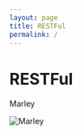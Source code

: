 ```yaml
---
layout: page
title: RESTFul
permalink: /
---
```


# RESTFul


Marley <br/>

![Marley](http://img.fotografii.org/a3333333mail.gif "Marley")
